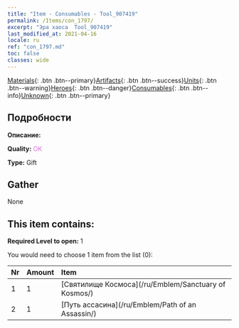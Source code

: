 ```yaml
---
title: "Item - Consumables - Tool_907419"
permalink: /Items/con_1797/
excerpt: "Эра хаоса  Tool_907419"
last_modified_at: 2021-04-16
locale: ru
ref: "con_1797.md"
toc: false
classes: wide
---
```

 [Materials](/ru/Items/){: .btn .btn--primary}[Artifacts](/ru/Items/Artifacts/){: .btn .btn--success}[Units](/ru/Items/Units/){: .btn .btn--warning}[Heroes](/ru/Items/Heroes/){: .btn .btn--danger}[Consumables](/ru/Items/Consumables/){: .btn .btn--info}[Unknown](/ru/Items/Unknown/){: .btn .btn--primary}

## Подробности
 **Описание:** 

 **Quality:** <span style="color: #DA70D6">OK</span>

 **Type:** Gift

## Gather

  None

## This item contains:

 **Required Level to open:** 1

 You would need to choose 1 item from the list (0):

  | Nr | Amount |     Item    |
  |:---|:-------|:------------|
  | 1 | 1 | [Святилище Космоса](/ru/Emblem/Sanctuary of Kosmos/) |  | 
  | 2 | 1 | [Путь ассасина](/ru/Emblem/Path of an Assassin/) |  | 
